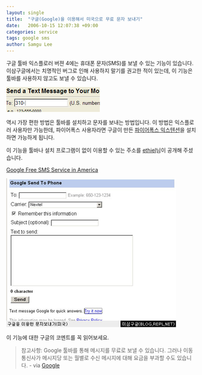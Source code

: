 ```yaml
---
layout: single
title:  "구글(Google)을 이용해서 미국으로 무료 문자 보내기"
date:   2006-10-15 12:07:38 +09:00
categories: service
tags: google sms
author: Samgu Lee
---
```

구글 툴바 익스플로러 버젼 4에는 휴대폰 문자(SMS)를 보낼 수 있는 기능이 있습니다. 이삼구글에서는 치명적인 버그로 인해 사용하지 말기를 권고한 적이 있는데, 이 기능은 툴바를 사용하지 않고도 보낼 수 있습니다.

![구글의 SMS 파이어폭스 익스텐션](/assets/smsmini.png)

역시 가장 편한 방법은 툴바를 설치하고 문자를 보내는 방법입니다. 이 방법은 익스플로러 사용자만 가능한데, 파이어폭스 사용자라면 구글이 만든 [파이어폭스 익스텐션](http://www.google.com/tools/firefox/index.html)을 설치하면 가능하게 됩니다.

이 기능을 툴바나 설치 프로그램이 없이 이용할 수 있는 주소를 [ethiel](http://ethiel.org/blog/?p=68)님이 공개해 주셨습니다.

[Google Free SMS Service in America](http://toolbar.google.com/send/sms/index.php)

![구글을 이용한 무료 문자 보내기](/assets/free_sms_using_google.jpg)

이 기능에 대한 구글의 코멘트를 꼭 읽어보세요.

> 참고사항: Google 툴바를 통해 메시지를 무료로 보낼 수 있습니다. 그러나 이동통신사가 메시지당 또는 월별로 수신 메시지에 대해 요금을 부과할 수도 있습니다. - via [Google](http://www.google.com/support/toolbar/bin/static.py?page=features.html&hl=kr&v=4)
